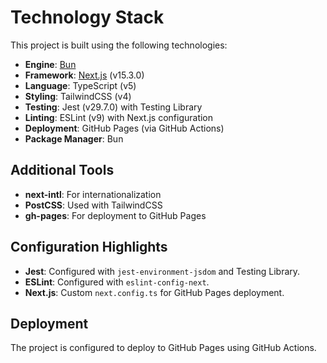 # Technology Stack

This project is built using the following technologies:

- **Engine**: [Bun](bun.sh)
- **Framework**: [Next.js](https://nextjs.org) (v15.3.0)
- **Language**: TypeScript (v5)
- **Styling**: TailwindCSS (v4)
- **Testing**: Jest (v29.7.0) with Testing Library
- **Linting**: ESLint (v9) with Next.js configuration
- **Deployment**: GitHub Pages (via GitHub Actions)
- **Package Manager**: Bun

## Additional Tools

- **next-intl**: For internationalization
- **PostCSS**: Used with TailwindCSS
- **gh-pages**: For deployment to GitHub Pages

## Configuration Highlights

- **Jest**: Configured with `jest-environment-jsdom` and Testing Library.
- **ESLint**: Configured with `eslint-config-next`.
- **Next.js**: Custom `next.config.ts` for GitHub Pages deployment.

## Deployment

The project is configured to deploy to GitHub Pages using GitHub Actions.
